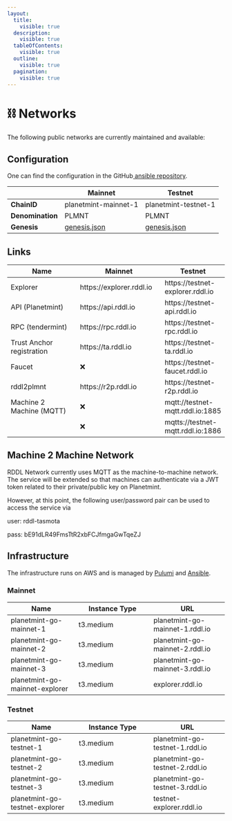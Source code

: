 ```yaml
---
layout:
  title:
    visible: true
  description:
    visible: true
  tableOfContents:
    visible: true
  outline:
    visible: true
  pagination:
    visible: true
---
```


# ⛓️ Networks

The following public networks are currently maintained and available:

## Configuration

One can find the configuration in the GitHub[ ansible repository](https://github.com/rddl-network/ansible/tree/main/templates/planetmint-go/).

|                  | Mainnet                                                  | Testnet                                                  |
| ---------------- | -------------------------------------------------------- | -------------------------------------------------------- |
| **ChainID**      | planetmint-mainnet-1                                     | planetmint-testnet-1                                     |
| **Denomination** | PLMNT                                                    | PLMNT                                                    |
| **Genesis**      | [genesis.json](chains/planetmint-mainnet-1-genesis.json) | [genesis.json](chains/planetmint-testnet-1-genesis.json) |



## Links

<table data-full-width="false"><thead><tr><th width="254">Name</th><th width="208">Mainnet</th><th>Testnet</th></tr></thead><tbody><tr><td>Explorer</td><td>https://explorer.rddl.io</td><td>https://testnet-explorer.rddl.io</td></tr><tr><td>API (Planetmint)</td><td>https://api.rddl.io</td><td>https://testnet-api.rddl.io</td></tr><tr><td>RPC (tendermint)</td><td>https://rpc.rddl.io</td><td>https://testnet-rpc.rddl.io</td></tr><tr><td>Trust Anchor registration</td><td>https://ta.rddl.io</td><td>https://testnet-ta.rddl.io</td></tr><tr><td>Faucet</td><td><span data-gb-custom-inline data-tag="emoji" data-code="274c">❌</span></td><td>https://testnet-faucet.rddl.io</td></tr><tr><td>rddl2plmnt</td><td>https://r2p.rddl.io</td><td>https://testnet-r2p.rddl.io</td></tr><tr><td>Machine 2 Machine (MQTT)</td><td><span data-gb-custom-inline data-tag="emoji" data-code="274c">❌</span></td><td>mqtt://testnet-mqtt.rddl.io:1885</td></tr><tr><td></td><td><span data-gb-custom-inline data-tag="emoji" data-code="274c">❌</span></td><td>mqtts://testnet-mqtt.rddl.io:1886</td></tr></tbody></table>

## Machine 2 Machine Network

RDDL Network currently uses MQTT as the machine-to-machine network. The service will be extended so that machines can authenticate via a JWT token related to their private/public key on Planetmint.&#x20;

However, at this point, the following user/password pair can be used to access the service via&#x20;

user: rddl-tasmota

pass: bE91dLR49FmsTtR2xbFCJfmgaGwTqeZJ

## Infrastructure

The infrastructure runs on AWS and is managed by [Pulumi](https://github.com/rddl-network/pulumi-aws) and [Ansible](https://github.com/rddl-network/ansible).

### Mainnet

<table><thead><tr><th>Name</th><th width="157.33333333333331">Instance Type</th><th>URL</th></tr></thead><tbody><tr><td>planetmint-go-mainnet-1</td><td>t3.medium</td><td>planetmint-go-mainnet-1.rddl.io</td></tr><tr><td>planetmint-go-mainnet-2</td><td>t3.medium</td><td>planetmint-go-mainnet-2.rddl.io</td></tr><tr><td>planetmint-go-mainnet-3</td><td>t3.medium</td><td>planetmint-go-mainnet-3.rddl.io</td></tr><tr><td>planetmint-go-mainnet-explorer</td><td>t3.medium</td><td>explorer.rddl.io</td></tr></tbody></table>

### Testnet

<table><thead><tr><th>Name</th><th width="156.33333333333331">Instance Type</th><th>URL</th></tr></thead><tbody><tr><td>planetmint-go-testnet-1</td><td>t3.medium</td><td>planetmint-go-testnet-1.rddl.io</td></tr><tr><td>planetmint-go-testnet-2</td><td>t3.medium</td><td>planetmint-go-testnet-2.rddl.io</td></tr><tr><td>planetmint-go-testnet-3</td><td>t3.medium</td><td>planetmint-go-testnet-3.rddl.io</td></tr><tr><td>planetmint-go-testnet-explorer</td><td>t3.medium</td><td>testnet-explorer.rddl.io</td></tr></tbody></table>


